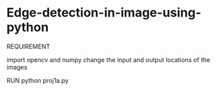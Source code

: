 # Edge-detection-in-image-using-python

REQUIREMENT

import opencv and numpy
change the input and output locations of the images

RUN
python proj1a.py
